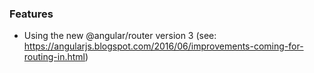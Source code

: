 <a name="1.0.0-alpha.1"></a>

### Features
* Using the new @angular/router version 3 (see: https://angularjs.blogspot.com/2016/06/improvements-coming-for-routing-in.html)
